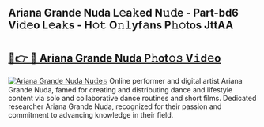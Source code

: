 ## Ariana Grande Nuda L𝚎a𝚔ed N𝚞𝚍e - Part-bd6 Vi𝚍𝚎o L𝚎a𝚔s - H𝚘𝚝 O𝚗𝚕yf𝚊ns P𝚑𝚘tos JttAA

# <h2><a href="http://kf2438f.oniu.top/?m=Ariana+Grande+Nuda">🔗👉 🔴 Ariana Grande Nuda P𝚑ot𝚘𝚜 V𝚒d𝚎o</a></h2>

[![Ariana Grande Nuda Nu𝚍e𝚜](https://i.imgur.com/0qMVB7G.gif)](http://kf2438f.oniu.top/?m=Ariana+Grande+Nuda)
Online performer and digital artist Ariana Grande Nuda, famed for creating and distributing dance and lifestyle content via solo and collaborative dance routines and short films. Dedicated researcher Ariana Grande Nuda, recognized for their passion and commitment to advancing knowledge in their field.  
